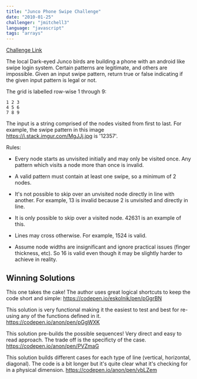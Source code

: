 ```yaml
---
title: "Junco Phone Swipe Challenge"
date: "2010-01-25"
challenger: "jmitchell3"
language: "javascript"
tags: "arrays"
---
```


<p>
	<a href="https://codepen.io/danieluhl/pen/JxGWEy" target="_blank">
  		Challenge Link
	</a>
</p>

The local Dark-eyed Junco birds are building a phone with an android like swipe login system. Certain patterns are legitimate, and others are impossible. Given an input swipe pattern, return true or false indicating if the given input pattern is legal or not.

The grid is labelled row-wise 1 through 9:

```
1 2 3
4 5 6
7 8 9
```

The input is a string comprised of the nodes visited from first to last. For example, the swipe pattern in this image <a href="https://i.stack.imgur.com/MgJJj.jpg" target="_blank">https://i.stack.imgur.com/MgJJj.jpg</a> is '12357'.

Rules:
- Every node starts as unvisited initially and may only be visited once. Any pattern which visits a node more than once is invalid.

- A valid pattern must contain at least one swipe, so a minimum of 2 nodes.

- It's not possible to skip over an unvisited node directly in line with another. For example, 13 is invalid because 2 is unvisited and directly in line.

- It is only possible to skip over a visited node. 42631 is an example of this.

- Lines may cross otherwise. For example, 1524 is valid.

- Assume node widths are insignificant and ignore practical issues (finger thickness, etc). So 16 is valid even though it may be slightly harder to achieve in reality.

## Winning Solutions

This one takes the cake! The author uses great logical shortcuts to keep the code short and simple:
<a target="_blank" href="https://codepen.io/eskolnik/pen/pGgrBN">https://codepen.io/eskolnik/pen/pGgrBN</a>

This solution is very functional making it the easiest to test and best for re-using any of the functions defined in it.
<a target="_blank" href="https://codepen.io/anon/pen/pGgWXK">https://codepen.io/anon/pen/pGgWXK</a>

This solution pre-builds the possible sequences! Very direct and easy to read approach. The trade off is the specificty of the case.
<a target="_blank" href="https://codepen.io/anon/pen/PVZmaG">https://codepen.io/anon/pen/PVZmaG</a>

This solution builds different cases for each type of line (vertical, horizontal, diagonal). The code is a bit longer but it's quite clear what it's checking for in a physical dimension.
<a target="_blank" href="https://codepen.io/anon/pen/vbLZem">https://codepen.io/anon/pen/vbLZem</a>




